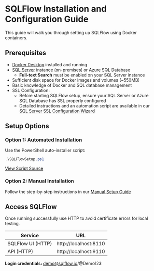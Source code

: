 # SQLFlow Installation and Configuration Guide
This guide will walk you through setting up SQLFlow using Docker containers.

## Prerequisites

- [Docker Desktop](https://github.com/TahirRiaz/SQLFlow/blob/master/Sandbox/install-docker.md) installed and running
- [SQL Server](https://github.com/TahirRiaz/SQLFlow/blob/master/Sandbox/install-mssql.md) instance (on-premises) or Azure SQL Database
  - **Full-text Search** must be enabled on your SQL Server instance
- Sufficient disk space for Docker images and volumes (~550MB)
- Basic knowledge of Docker and SQL database management
- SSL Configuration:
  - Before starting SQLFlow setup, ensure your SQL Server or Azure SQL Database has SSL properly configured
  - Detailed instructions and an automation script are available in our [SQL Server SSL Configuration Wizard](https://github.com/TahirRiaz/SQLFlow/blob/master/Sandbox/db/mssql-ssl-wizard.md)
## Setup Options
### Option 1: Automated Installation
Use the PowerShell auto-installer script:
```powershell
.\SQLFlowSetup.ps1
```
[View Script Source](https://github.com/TahirRiaz/SQLFlow/blob/master/Sandbox/SQLFlowSetup.ps1)
### Option 2: Manual Installation
Follow the step-by-step instructions in our [Manual Setup Guide](https://github.com/TahirRiaz/SQLFlow/blob/master/Sandbox/ManualSetup.md)

## Access SQLFlow
Once running successfully use HTTP to avoid certificate errors for local testing.

| Service | URL |
|---------|-----|
| SQLFlow UI (HTTP) | http://localhost:8110 |
| API (HTTP) | http://localhost:9110 |

**Login credentials:** demo@sqlflow.io/@Demo123


